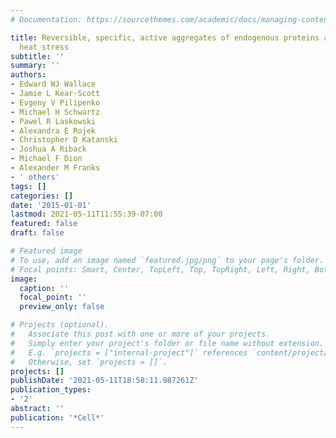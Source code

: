 ```yaml
---
# Documentation: https://sourcethemes.com/academic/docs/managing-content/

title: Reversible, specific, active aggregates of endogenous proteins assemble upon
  heat stress
subtitle: ''
summary: ''
authors:
- Edward WJ Wallace
- Jamie L Kear-Scott
- Evgeny V Pilipenko
- Michael H Schwartz
- Pawel R Laskowski
- Alexandra E Rojek
- Christopher D Katanski
- Joshua A Riback
- Michael F Dion
- Alexander M Franks
- ' others'
tags: []
categories: []
date: '2015-01-01'
lastmod: 2021-05-11T11:55:39-07:00
featured: false
draft: false

# Featured image
# To use, add an image named `featured.jpg/png` to your page's folder.
# Focal points: Smart, Center, TopLeft, Top, TopRight, Left, Right, BottomLeft, Bottom, BottomRight.
image:
  caption: ''
  focal_point: ''
  preview_only: false

# Projects (optional).
#   Associate this post with one or more of your projects.
#   Simply enter your project's folder or file name without extension.
#   E.g. `projects = ["internal-project"]` references `content/project/deep-learning/index.md`.
#   Otherwise, set `projects = []`.
projects: []
publishDate: '2021-05-11T18:58:11.987261Z'
publication_types:
- '2'
abstract: ''
publication: '*Cell*'
---
```

